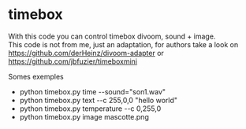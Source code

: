 # timebox
With this code you can control timebox divoom, sound + image.   
This code is not from me, just an adaptation, for authors take a look on https://github.com/derHeinz/divoom-adapter or https://github.com/jbfuzier/timeboxmini

Somes exemples

- python timebox.py time --sound="son1.wav"   
- python timebox.py text --c 255,0,0 "hello world"   
- python timebox.py temperature --c 0,255,0   
- python timebox.py image mascotte.png   
